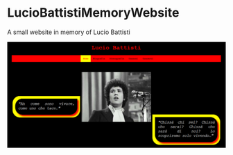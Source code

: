 # LucioBattistiMemoryWebsite
A small website in memory of Lucio Battisti

![Example image](img.png)
